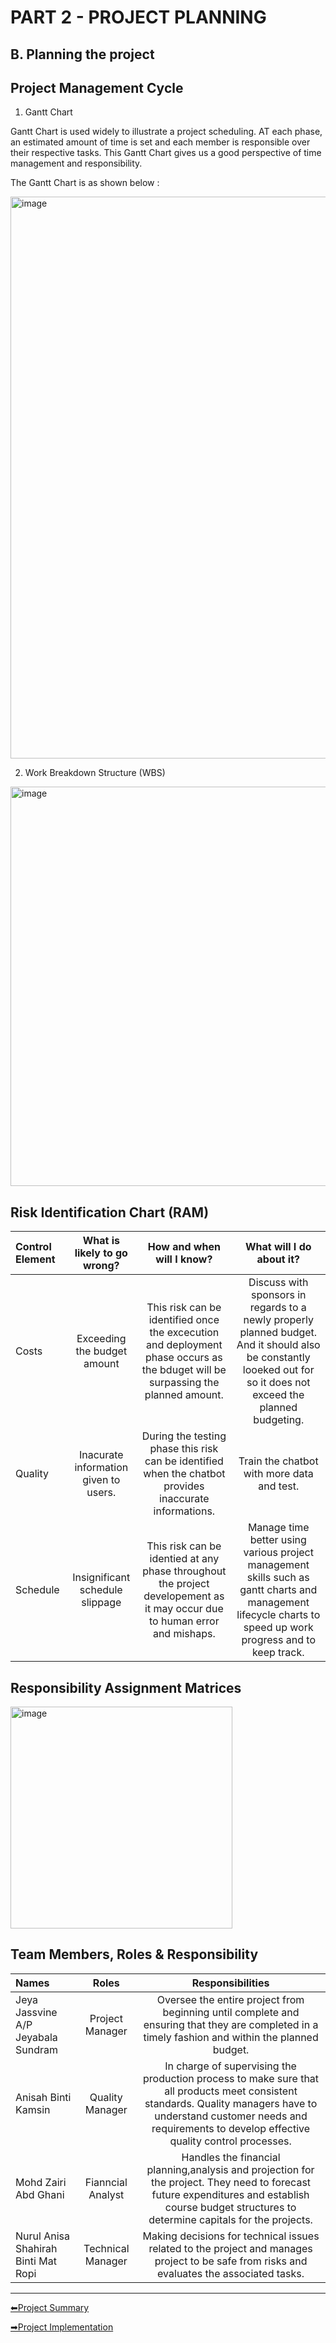 # PART 2 - PROJECT PLANNING

## B. Planning the project

## Project Management Cycle

1. Gantt Chart 

Gantt Chart is used widely to illustrate a project scheduling. AT each phase, an estimated amount of time is set and each member is responsible over their respective tasks. This Gantt Chart gives us a good perspective of time management and responsibility. 

The Gantt Chart is as shown below :

<img width="899" alt="image" src="https://user-images.githubusercontent.com/55356959/150511353-60bba9f1-a88d-439c-86a5-c99d88aaa81f.png">

2. Work Breakdown Structure (WBS)

<img width="639" alt="image" src="https://user-images.githubusercontent.com/55356959/150515021-d7ac6982-1173-4214-b0fa-52bf23ac4ef1.png">

## Risk Identification Chart (RAM)

| Control Element | What is likely to go wrong? | How and when will I know? | What will I do about it? |
| :---         |     :---:      |          :---: |          :--:  |
| Costs | Exceeding the budget amount | This risk can be identified once the excecution and deployment phase occurs as the bduget will be surpassing the planned amount.  | Discuss with sponsors in regards to a newly properly planned budget. And it should also be constantly looeked out for so it does not exceed the planned budgeting. |
| Quality | Inacurate information given to users. | During the testing phase this risk can be identified when the chatbot provides inaccurate informations.  | Train the chatbot with more data and test. |
| Schedule | Insignificant schedule slippage | This risk can be identied at any phase throughout the project developement as it may occur due to human error and mishaps. | Manage time better using various project management skills such as gantt charts and management lifecycle charts to speed up work progress and to keep track.  |

## Responsibility Assignment Matrices

<img width="355" alt="image" src="https://user-images.githubusercontent.com/55356959/150461277-f605bc5c-eb26-4ab3-affd-ebeeebb4bad8.png">



## Team Members, Roles & Responsibility

| Names | Roles | Responsibilities |
| :---         |     :---:      |         :--:  |
| Jeya Jassvine A/P Jeyabala Sundram | Project Manager | Oversee the entire project from beginning until complete and ensuring that they are completed in a timely fashion and within the planned budget.  |
| Anisah Binti Kamsin | Quality Manager | In charge of supervising the production process to make sure that all products meet consistent standards. Quality managers have to understand customer needs and requirements to develop effective quality control processes. |
| Mohd Zairi Abd Ghani | Fianncial Analyst | Handles the financial planning,analysis and projection for the project. They need to forecast future expenditures and establish course budget structures to determine capitals for the projects. |
| Nurul Anisa Shahirah Binti Mat Ropi | Technical Manager | Making decisions for technical issues related to the project and manages project to be safe from risks and evaluates the associated tasks.   |

---

[⬅Project Summary](https://github.com/Jassvine/Covid19Bot/blob/main/Documentation/1-PROJECT%20SUMMARY.md)

[➡Project Implementation](https://github.com/Jassvine/Covid19Bot/blob/main/Documentation/3-PROJECT%20IMPLEMENTATION.md)




